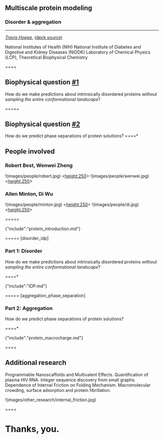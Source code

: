 ## Multiscale protein modeling 
### Disorder & aggregation

----------

*[Travis Hoppe](http://thoppe.github.io/)*, [(deck source)](https://github.com/thoppe/Presentation_Research_IDP)

National Institutes of Health (NIH)
National Institute of Diabetes and Digestive and Kidney Diseases (NIDDK)
Laboratory of Chemical Physics (LCP), Theoretical Biophysical Chemistry

====
## Biophysical question [#1](#/disorder_idp)

How do we make predictions about intrinsically disordered proteins 
_without sampling the entire conformational landscape_?

====+
<br>

## Biophysical question [#2](#/aggregation_phase_separation)

How do we predict phase separations of protein solutions?
====*

## People involved
### Robert Best, Wenwei Zheng
!(images/people/robert.jpg) <<height:250>>
!(images/people/wenwei.jpg) <<height:250>>
### Allen Minton, Di Wu
!(images/people/minton.jpg) <<height:250>>
!(images/people/di.jpg)     <<height:250>>

=====

{"include":"protein_introduction.md"}

===== [disorder_idp]

### Part 1: Disorder

How do we make predictions about intrinsically disordered proteins 
_without sampling the entire conformational landscape_?

====*

{"include":"IDP.md"}
 
===== [aggregation_phase_separation]

### Part 2: Aggregation

How do we predict phase separations of protein solutions?

====*

{"include":"protein_macrocharge.md"}

====

## Additional research

Programmable Nanoscaffolds and Multivalent Effects.
Quantification of plasma HIV RNA.
Integer sequence discovery from small graphs.
Dependence of Internal Friction on Folding Mechanism.
Macromolecular crowding, surface adsorption and protein fibrillation.

!(images/other_research/internal_friction.jpg)

====

# Thanks, you.